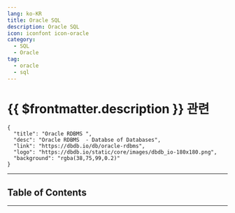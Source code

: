 ```yaml
---
lang: ko-KR
title: Oracle SQL
description: Oracle SQL
icon: iconfont icon-oracle
category:
  - SQL
  - Oracle 
tag:
  - oracle
  - sql
---
```


# {{ $frontmatter.description }} 관련

```component VPCard
{
  "title": "Oracle RDBMS ",
  "desc": "Oracle RDBMS  - Databse of Databases",
  "link": "https://dbdb.io/db/oracle-rdbms",
  "logo": "https://dbdb.io/static/core/images/dbdb_io-180x180.png",
  "background": "rgba(38,75,99,0.2)"
}
```

<ShieldsGroup logos="oracle"/>

---

## Table of Contents

<ToCLocal basePath="/data-science/mssql/" />

---

<TagLinks />